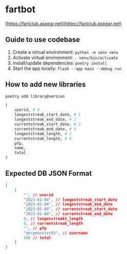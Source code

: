 # fartbot
[https://fartclub.aspear.net](https://fartclub.aspear.net)

## Guide to use codebase
1. Create a virtual environment: `python -m venv venv`
2. Activate virtual environment: `. venv/bin/activate`
3. Install/update dependencies: `poetry install`
4. Start the app locally: `flask --app main --debug run`

## How to add new libraries
`poetry add library@version`

```python
(
    userid, # 0 
    longeststreak_start_date, # 1
    longeststreak_end_date, # 2
    currentstreak_start_date, # 3
    currentstreak_end_date, # 4
    longeststreak_length, # 5
    currentstreak_length, # 6
    pfp,
    name,
    total
) 
```
## Expected DB JSON Format
```json
[
    [
        "", // userid
        "2023-01-04", // longeststreak_start_date
        "2023-01-04", // longeststreak_end_date
        "2023-01-04", // currentstreak_start_date
        "2023-01-04", // currentstreak_end_date
        0, // longesstreakt_length
        0, // currentstreak_length
        "", // pfp
        "derpmonster83", // username
        500 // total
    ]
]
```
